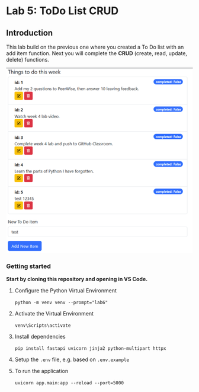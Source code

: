 # Lab 5: ToDo List CRUD



## Introduction

This lab build on the previous one where you created a To Do list with an add item function. Next you will complete the **CRUD** (create, read, update, delete) functions.

![crud](assets/todos_complete.png)

### Getting started

**Start by cloning this repository and opening in VS Code.**

1. Configure the Python Virtual Environment

   `python -m venv venv --prompt="lab6"`

2. Activate the Virtual Environment

   `venv\Scripts\activate`

3. Install dependencies

   `pip install fastapi uvicorn jinja2 python-multipart httpx`

4. Setup the `.env` file, e.g. based on `.env.example`

5. To run the application

   `uvicorn app.main:app --reload --port=5000`



